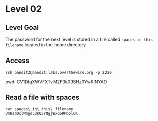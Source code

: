 # Level 02

## Level Goal
The password for the next level is stored in a file called `spaces in this
filename` located in the home directory

## Access
```
ssh bandit2@bandit.labs.overthewire.org -p 2220
```
pwd: CV1DtqXWVFXTvM2F0k09SHz0YwRINYA9 

## Read a file with spaces
```
cat spaces\ in\ this\ filename 
UmHadQclWmgdLOKQ3YNgjWxGoRMb5luK
```
